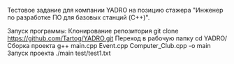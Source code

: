 Тестовое задание для компании YADRO на позицию стажера "Инженер по разработке ПО для базовых станций (C++)".

Запуск программы:
Клонирование репозитория 
git clone https://github.com/Tartog/YADRO.git
Переход в рабочую папку
cd YADRO/
Сборка проекта
g++ main.cpp Event.cpp Computer_Club.cpp -o main
Запуск проекта
./main test/test1.txt
